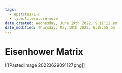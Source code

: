 ```yaml
---
tags:
  - epstatus/1-🌱
  - type/literature-note
date_created: Wednesday, June 29th 2022, 9:11:12 am
date_modified: Thursday, May 18th 2023, 6:15:55 pm
---
```

# Eisenhower Matrix
![[Pasted image 20220629091127.png]]